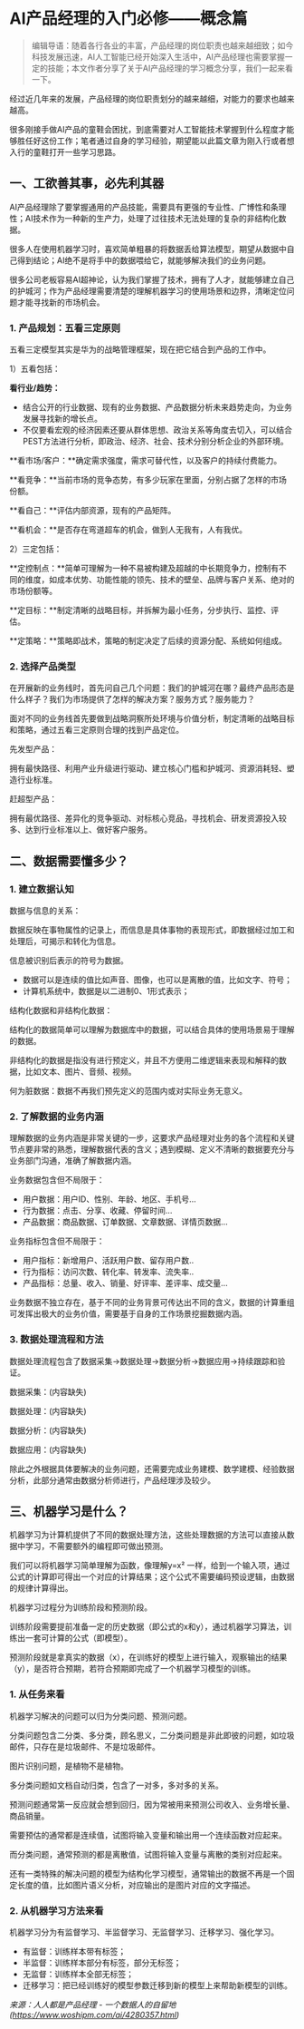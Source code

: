 # AI产品经理的入门必修——概念篇

> 编辑导语：随着各行各业的丰富，产品经理的岗位职责也越来越细致；如今科技发展迅速，AI人工智能已经开始深入生活中，AI产品经理也需要掌握一定的技能；本文作者分享了关于AI产品经理的学习概念分享，我们一起来看一下。

经过近几年来的发展，产品经理的岗位职责划分的越来越细，对能力的要求也越来越高。

很多刚接手做AI产品的童鞋会困扰，到底需要对人工智能技术掌握到什么程度才能够胜任好这份工作；笔者通过自身的学习经验，期望能以此篇文章为刚入行或者想入行的童鞋打开一些学习思路。

## 一、工欲善其事，必先利其器

AI产品经理除了要掌握通用的产品技能，需要具有更强的专业性、广博性和条理性；AI技术作为一种新的生产力，处理了过往技术无法处理的复杂的非结构化数据。

很多人在使用机器学习时，喜欢简单粗暴的将数据丢给算法模型，期望从数据中自己得到结论；AI绝不是将手中的数据喂给它，就能够解决我们的业务问题。

很多公司老板容易AI超神论，认为我们掌握了技术，拥有了人才，就能够建立自己的护城河；作为产品经理需要清楚的理解机器学习的使用场景和边界，清晰定位问题才能寻找新的市场机会。

### 1. 产品规划：五看三定原则

五看三定模型其实是华为的战略管理框架，现在把它结合到产品的工作中。

1）五看包括：

**看行业/趋势：**

*   结合公开的行业数据、现有的业务数据、产品数据分析未来趋势走向，为业务发展寻找新的增长点。
*   不仅要看宏观的经济因素还要从群体思想、政治关系等角度去切入，可以结合PEST方法进行分析，即政治、经济、社会、技术分别分析企业的外部环境。

**看市场/客户：**确定需求强度，需求可替代性，以及客户的持续付费能力。

**看竞争：**当前市场的竞争态势，有多少玩家在里面，分别占据了怎样的市场份额。

**看自己：**评估内部资源，现有的产品矩阵。

**看机会：**是否存在弯道超车的机会，做到人无我有，人有我优。

2）三定包括：

**定控制点：**简单可理解为一种不易被构建及超越的中长期竞争力，控制有不同的维度，如成本优势、功能性能的领先、技术的壁垒、品牌与客户关系、绝对的市场份额等。

**定目标：**制定清晰的战略目标，并拆解为最小任务，分步执行、监控、评估。

**定策略：**策略即战术，策略的制定决定了后续的资源分配、系统如何组成。

### 2. 选择产品类型

在开展新的业务线时，首先问自己几个问题：我们的护城河在哪？最终产品形态是什么样子？我们为市场提供了怎样的解决方案？服务方式？服务能力？

面对不同的业务线首先要做到战略洞察所处环境与价值分析，制定清晰的战略目标和策略，通过五看三定原则合理的找到产品定位。

先发型产品：

拥有最快路径、利用产业升级进行驱动、建立核心门槛和护城河、资源消耗轻、塑造行业标准。

赶超型产品：

拥有最优路径、差异化的竞争驱动、对标核心竞品，寻找机会、研发资源投入较多、达到行业标准以上、做好客户服务。

## 二、数据需要懂多少？

### 1. 建立数据认知

数据与信息的关系：

数据反映在事物属性的记录上，而信息是具体事物的表现形式，即数据经过加工和处理后，可揭示和转化为信息。

信息被识别后表示的符号为数据。

*   数据可以是连续的值比如声音、图像，也可以是离散的值，比如文字、符号；
*   计算机系统中，数据是以二进制0、1形式表示；

结构化数据和非结构化数据：

结构化的数据简单可以理解为数据库中的数据，可以结合具体的使用场景易于理解的数据。

非结构化的数据是指没有进行预定义，并且不方便用二维逻辑来表现和解释的数据，比如文本、图片、音频、视频。

何为脏数据：数据不再我们预先定义的范围内或对实际业务无意义。

### 2. 了解数据的业务内涵

理解数据的业务内涵是非常关键的一步，这要求产品经理对业务的各个流程和关键节点要非常的熟悉，理解数据代表的含义；遇到模糊、定义不清晰的数据要充分与业务部门沟通，准确了解数据内涵。

业务数据包含但不局限于：

*   用户数据：用户ID、性别、年龄、地区、手机号…
*   行为数据：点击、分享、收藏、停留时间…
*   产品数据：商品数据、订单数据、文章数据、详情页数据…

业务指标包含但不局限于：

*   用户指标：新增用户、活跃用户数、留存用户数..
*   行为指标：访问次数、转化率、转发率、流失率..
*   产品指标：总量、收入、销量、好评率、差评率、成交量…

业务数据不独立存在，基于不同的业务背景可传达出不同的含义，数据的计算重组可发挥出极大的业务价值，需要基于自身的工作场景挖掘数据内涵。

### 3. 数据处理流程和方法

数据处理流程包含了数据采集->数据处理->数据分析->数据应用->持续跟踪和验证。

数据采集：(内容缺失)

数据处理：(内容缺失)

数据分析：(内容缺失)

数据应用：(内容缺失)

除此之外根据具体要解决的业务问题，还需要完成业务建模、数学建模、经验数据分析，此部分通常由数据分析师进行，产品经理涉及较少。

## 三、机器学习是什么？

机器学习为计算机提供了不同的数据处理方法，这些处理数据的方法可以直接从数据中学习，不需要额外的编程即可做出预测。

我们可以将机器学习简单理解为函数，像理解y=x² 一样，给到一个输入项，通过公式的计算即可得出一个对应的计算结果；这个公式不需要编码预设逻辑，由数据的规律计算得出。

机器学习过程分为训练阶段和预测阶段。

训练阶段需要提前准备一定的历史数据（即公式的x和y），通过机器学习算法，训练出一套可计算的公式（即模型）。

预测阶段就是拿真实的数据（x），在训练好的模型上进行输入，观察输出的结果（y），是否符合预期，若符合预期即完成了一个机器学习模型的训练。

### 1. 从任务来看

机器学习解决的问题可以归为分类问题、预测问题。

分类问题包含二分类、多分类，顾名思义，二分类问题是非此即彼的问题，如垃圾邮件，只存在是垃圾邮件、不是垃圾邮件。

图片识别问题，是植物不是植物。

多分类问题如文档自动归类，包含了一对多，多对多的关系。

预测问题通常第一反应就会想到回归，因为常被用来预测公司收入、业务增长量、商品销量。

需要预估的通常都是连续值，试图将输入变量和输出用一个连续函数对应起来。

而分类问题，通常预测的都是离散值，试图将输入变量与离散的类别对应起来。

还有一类特殊的解决问题的模型为结构化学习模型，通常输出的数据不再是一个固定长度的值，比如图片语义分析，对应输出的是图片对应的文字描述。

### 2. 从机器学习方法来看

机器学习分为有监督学习、半监督学习、无监督学习、迁移学习、强化学习。

*   有监督：训练样本带有标签；
*   半监督：训练样本部分有标签，部分无标签；
*   无监督：训练样本全部无标签；
*   迁移学习：把已经训练好的模型参数迁移到新的模型上来帮助新模型的训练。

*来源：人人都是产品经理 - 一个数据人的自留地 (https://www.woshipm.com/ai/4280357.html)*

